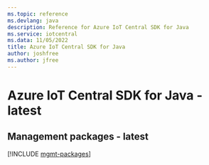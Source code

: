 ```yaml
---
ms.topic: reference
ms.devlang: java
description: Reference for Azure IoT Central SDK for Java
ms.service: iotcentral
ms.data: 11/05/2022
title: Azure IoT Central SDK for Java
author: joshfree
ms.author: jfree
---
```

# Azure IoT Central SDK for Java - latest

## Management packages - latest
[!INCLUDE [mgmt-packages](iot-central-mgmt-index.md)]